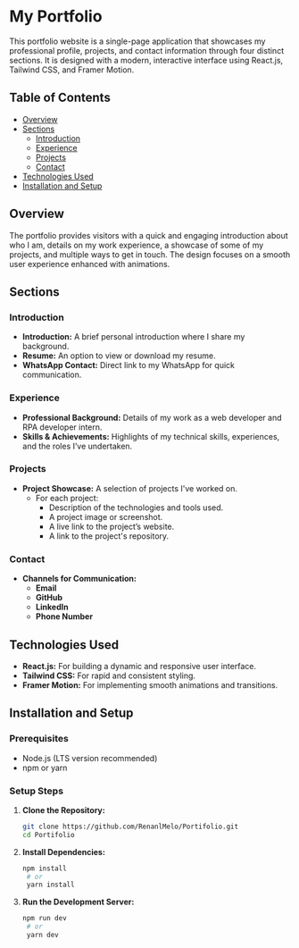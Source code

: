 # My Portfolio

This portfolio website is a single-page application that showcases my professional profile, projects, and contact information through four distinct sections. It is designed with a modern, interactive interface using React.js, Tailwind CSS, and Framer Motion.

## Table of Contents

- [Overview](#overview)
- [Sections](#sections)
  - [Introduction](#introduction)
  - [Experience](#experience)
  - [Projects](#projects)
  - [Contact](#contact)
- [Technologies Used](#technologies-used)
- [Installation and Setup](#installation-and-setup)


## Overview

The portfolio provides visitors with a quick and engaging introduction about who I am, details on my work experience, a showcase of some of my projects, and multiple ways to get in touch. The design focuses on a smooth user experience enhanced with animations.

## Sections

### Introduction
- **Introduction:** A brief personal introduction where I share my background.
- **Resume:** An option to view or download my resume.
- **WhatsApp Contact:** Direct link to my WhatsApp for quick communication.

### Experience
- **Professional Background:** Details of my work as a web developer and RPA developer intern.
- **Skills & Achievements:** Highlights of my technical skills, experiences, and the roles I’ve undertaken.

### Projects
- **Project Showcase:** A selection of projects I've worked on.
  - For each project:
    - Description of the technologies and tools used.
    - A project image or screenshot.
    - A live link to the project’s website.
    - A link to the project's repository.

### Contact
- **Channels for Communication:**
  - **Email**
  - **GitHub**
  - **LinkedIn**
  - **Phone Number**

## Technologies Used

- **React.js:** For building a dynamic and responsive user interface.
- **Tailwind CSS:** For rapid and consistent styling.
- **Framer Motion:** For implementing smooth animations and transitions.

## Installation and Setup

### Prerequisites

- Node.js (LTS version recommended)
- npm or yarn

### Setup Steps

1. **Clone the Repository:**
   ```bash
   git clone https://github.com/RenanlMelo/Portifolio.git
   cd Portifolio
   ```

2. **Install Dependencies:**
   ```bash
   npm install
    # or
    yarn install
   ```

3. **Run the Development Server:**
   ```bash
   npm run dev
    # or
    yarn dev
   ```

